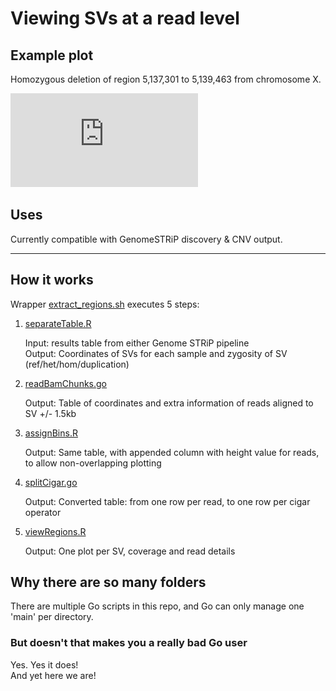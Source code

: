 # Viewing SVs at a read level

## Example plot

Homozygous deletion of region 5,137,301 to 5,139,463 from chromosome X.

![homDel-chrX_5137301_5139463](https://github.com/brittanyhowell/sv-view/blob/master/examplePlot/EGAN00001214506-homDel-chrX_5137301_5139463.pdf "example")

## Uses

Currently compatible with GenomeSTRiP discovery & CNV output.

***

## How it works

Wrapper [extract_regions.sh](https://github.com/brittanyhowell/sv-view/blob/master/extract_regions.sh) executes 5 steps:

1. [separateTable.R](https://github.com/brittanyhowell/sv-view/blob/master/separateTable.R)

   Input: results table from either Genome STRiP pipeline  
   Output: Coordinates of SVs for each sample and zygosity of SV (ref/het/hom/duplication)
1. [readBamChunks.go](https://github.com/brittanyhowell/sv-view/blob/master/readBamChunks/readBamChunks.go)

    Output: Table of coordinates and extra information of reads aligned to SV +/- 1.5kb
1. [assignBins.R](https://github.com/brittanyhowell/sv-view/blob/master/assignBins.R)

    Output: Same table, with appended column with height value for reads, to allow non-overlapping plotting
1. [splitCigar.go](https://github.com/brittanyhowell/sv-view/blob/master/splitCigar/splitCigar.go)

    Output: Converted table: from one row per read, to one row per cigar operator
1. [viewRegions.R](https://github.com/brittanyhowell/sv-view/blob/master/viewRegions.R)

    Output: One plot per SV, coverage and read details

## Why there are so many folders

There are multiple Go scripts in this repo, and Go can only manage one 'main' per directory.

### But doesn't that makes you a really bad Go user

Yes. Yes it does!  
And yet here we are!
